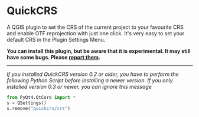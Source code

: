 # QuickCRS

A QGIS plugin to set the CRS of the current project to your favourite CRS and enable OTF reprojection with just one click. It's very easy to set your default CRS in the Plugin Settings Menu.

**You can install this plugin, but be aware that it is experimental. It may still have some bugs.  Please [report them](https://github.com/mstuyts/QuickCRS/issues).**

_____

*If you installed QuickCRS version 0.2 or older, you have to perform the following Python Script before installing a newer version. If you only installed version 0.3 or newer, you can ignore this message*
```python
from PyQt4.QtCore import *
s = QSettings()
s.remove("quickcrs/crs")
```

